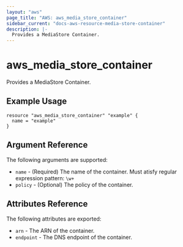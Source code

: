 ```yaml
---
layout: "aws"
page_title: "AWS: aws_media_store_container"
sidebar_current: "docs-aws-resource-media-store-container"
description: |-
  Provides a MediaStore Container.
---
```


# aws_media_store_container

Provides a MediaStore Container.

## Example Usage

```hcl
resource "aws_media_store_container" "example" {
  name = "example"
}
```

## Argument Reference

The following arguments are supported:

* `name` - (Required) The name of the container. Must atisfy regular expression pattern: `\w+`
* `policy` - (Optional) The policy of the container.

## Attributes Reference

The following attributes are exported:

* `arn` - The ARN of the container.
* `endpoint` - The DNS endpoint of the container.
